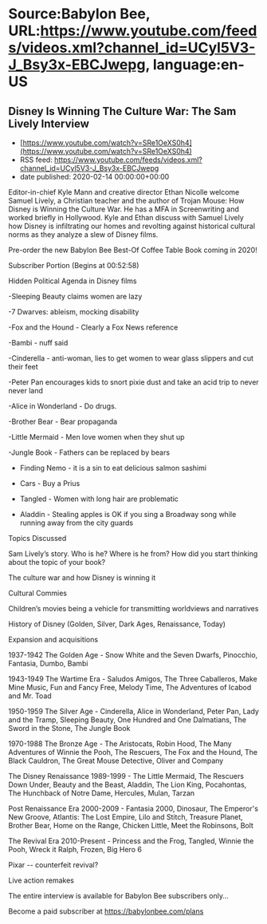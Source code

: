 # Source:Babylon Bee, URL:https://www.youtube.com/feeds/videos.xml?channel_id=UCyl5V3-J_Bsy3x-EBCJwepg, language:en-US

## Disney Is Winning The Culture War: The Sam Lively Interview
 - [https://www.youtube.com/watch?v=SRe1OeXS0h4](https://www.youtube.com/watch?v=SRe1OeXS0h4)
 - RSS feed: https://www.youtube.com/feeds/videos.xml?channel_id=UCyl5V3-J_Bsy3x-EBCJwepg
 - date published: 2020-02-14 00:00:00+00:00

Editor-in-chief Kyle Mann and creative director Ethan Nicolle welcome Samuel Lively, a Christian teacher and the author of  Trojan Mouse: How Disney is Winning the Culture War.  He has a MFA in Screenwriting and worked briefly in Hollywood. Kyle and Ethan discuss with Samuel Lively how Disney is infiltrating our homes and revolting against historical cultural norms as they analyze a slew of Disney films.  

  Pre-order the new Babylon Bee Best-Of Coffee Table Book coming in 2020!

 Subscriber Portion (Begins at 00:52:58) 

 Hidden Political Agenda in Disney films

 -Sleeping Beauty claims women are lazy

 -7 Dwarves: ableism, mocking disability

 -Fox and the Hound - Clearly a Fox News reference

 -Bambi - nuff said 

 -Cinderella - anti-woman, lies to get women to wear glass slippers and cut their feet

 -Peter Pan encourages kids to snort pixie dust and take an acid trip to never never land

 -Alice in Wonderland - Do drugs.

 -Brother Bear - Bear propaganda

 -Little Mermaid - Men love women when they shut up 

 -Jungle Book -  Fathers can be replaced by bears

 - Finding Nemo - it is a sin to eat delicious salmon sashimi

 - Cars - Buy a Prius

 - Tangled - Women with long hair are problematic

 - Aladdin - Stealing apples is OK if you sing a Broadway song while running away from the city guards

  

 Topics Discussed

   Sam Lively’s story. Who is he? Where is he from? How did you start thinking about the topic of your book?

   The culture war and how Disney is winning it

   Cultural Commies

   Children’s movies being a vehicle for transmitting worldviews and narratives

   History of Disney (Golden, Silver, Dark Ages, Renaissance, Today)

   Expansion and acquisitions

   1937-1942 The Golden Age - Snow White and the Seven Dwarfs, Pinocchio, Fantasia, Dumbo, Bambi

 1943-1949 The Wartime Era - Saludos Amigos, The Three Caballeros, Make Mine Music, Fun and Fancy Free, Melody Time, The Adventures of Icabod and Mr. Toad

 1950-1959 The Silver Age - Cinderella, Alice in Wonderland, Peter Pan, Lady and the Tramp, Sleeping Beauty, One Hundred and One Dalmatians, The Sword in the Stone, The Jungle Book

 1970-1988 The Bronze Age - The Aristocats, Robin Hood, The Many Adventures of Winnie the Pooh, The Rescuers, The Fox and the Hound, The Black Cauldron, The Great Mouse Detective, Oliver and Company

 The Disney Renaissance 1989-1999 - The Little Mermaid, The Rescuers Down Under, Beauty and the Beast, Aladdin, The Lion King, Pocahontas, The Hunchback of Notre Dame, Hercules, Mulan, Tarzan

 Post Renaissance Era 2000-2009 - Fantasia 2000, Dinosaur, The Emperor's New Groove, Atlantis: The Lost Empire, Lilo and Stitch, Treasure Planet, Brother Bear, Home on the Range, Chicken Little, Meet the Robinsons, Bolt

 The Revival Era 2010-Present - Princess and the Frog, Tangled, Winnie the Pooh, Wreck it Ralph, Frozen, Big Hero 6

 Pixar -- counterfeit revival?

 Live action remakes

 The entire interview is available for Babylon Bee subscribers only…

 Become a paid subscriber at https://babylonbee.com/plans

